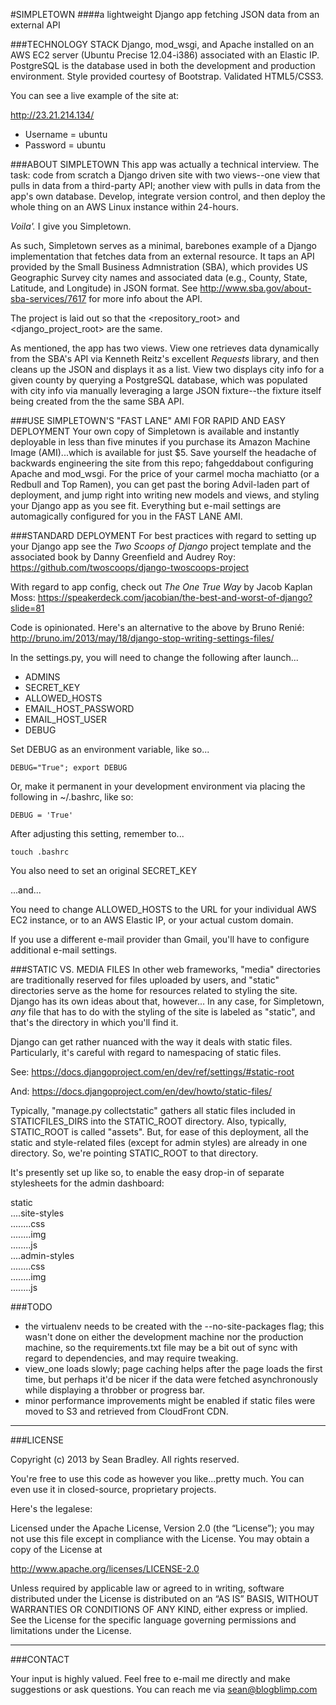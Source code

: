 #SIMPLETOWN
####a lightweight Django app fetching JSON data from an external API


###TECHNOLOGY STACK
Django, mod_wsgi, and Apache installed on an AWS EC2 server (Ubuntu Precise 12.04-i386) associated with an Elastic IP. PostgreSQL is the database used in both the development and production environment.  Style provided courtesy of Bootstrap.  Validated HTML5/CSS3.

You can see a live example of the site at:

<http://23.21.214.134/>

* Username = ubuntu
* Password = ubuntu


###ABOUT SIMPLETOWN
This app was actually a technical interview.  The task: code from scratch a Django driven site with two views--one view that pulls in data from  a third-party API; another view with pulls in data from the app's own database.  Develop, integrate version control, and then deploy the whole thing on an AWS Linux instance within 24-hours.

_Voila'._  I give you Simpletown.

As such, Simpletown serves as a minimal, barebones example of a Django implementation that fetches data from an external resource. It taps an API provided by the Small Business Admnistration (SBA), which provides US Geographic Survey city names and associated data (e.g., County, State, Latitude, and Longitude) in JSON format.  See <http://www.sba.gov/about-sba-services/7617> for more info about the API.

The project is laid out so that the <repository_root> and <django_project_root> are the same.

As mentioned, the app has two views.  View one retrieves data dynamically from the SBA's API via Kenneth Reitz's excellent _Requests_ library, and then cleans up the JSON and displays it as a list.  View two displays city info for a given county by querying a PostgreSQL database, which was populated with city info via manually leveraging a large JSON fixture--the fixture itself being created from the the same SBA API.


###USE SIMPLETOWN'S "FAST LANE" AMI FOR RAPID AND EASY DEPLOYMENT
Your own copy of Simpletown is available and instantly deployable in less than five minutes if you purchase its Amazon Machine Image (AMI)...which is available for just $5.  Save yourself the headache of backwards engineering the site from this repo; fahgeddabout configuring Apache and mod_wsgi. For the price of your carmel mocha machiatto (or a Redbull and Top Ramen), you can get past the boring Advil-laden part of deployment, and jump right into writing new models and views, and styling your Django app as you see fit. Everything but e-mail settings are automagically configured for you in the FAST LANE AMI.


###STANDARD DEPLOYMENT
For best practices with regard to setting up your Django app see the _Two Scoops of Django_ project template and the associated book by Danny Greenfield and Audrey Roy:
<https://github.com/twoscoops/django-twoscoops-project>

With regard to app config, check out _The One True Way_ by Jacob Kaplan Moss:
<https://speakerdeck.com/jacobian/the-best-and-worst-of-django?slide=81>

Code is opinionated.  Here's an alternative to the above by Bruno Renié:
<http://bruno.im/2013/may/18/django-stop-writing-settings-files/>

In the settings.py, you will need to change the following after launch...

* ADMINS
* SECRET_KEY
* ALLOWED_HOSTS
* EMAIL_HOST_PASSWORD
* EMAIL_HOST_USER
* DEBUG


Set DEBUG as an environment variable, like so...

    DEBUG="True"; export DEBUG

Or, make it permanent in your development environment via placing the
following in ~/.bashrc, like so:

    DEBUG = 'True'

After adjusting this setting, remember to...

    touch .bashrc

You also need to set an original SECRET_KEY

...and...

You need to change ALLOWED_HOSTS to the URL for your individual AWS EC2 instance, or to an AWS Elastic IP, or your actual custom domain.

If you use a different e-mail provider than Gmail, you'll have to configure additional e-mail settings.


###STATIC VS. MEDIA FILES
In other web frameworks,  "media" directories are traditionally reserved for files uploaded by users, and "static" directories serve as the home for resources related to styling the site. Django has its own ideas about that, however... In any case, for Simpletown, _any_ file that has to do with the styling of the site is labeled as "static", and that's the directory in which you'll find it.

Django can get rather nuanced with the way it deals with static files.  Particularly, it's careful with regard to namespacing of static files.

See: <https://docs.djangoproject.com/en/dev/ref/settings/#static-root>

And: <https://docs.djangoproject.com/en/dev/howto/static-files/>

Typically, "manage.py collectstatic" gathers all static files included in STATICFILES_DIRS into the STATIC_ROOT directory.  Also, typically, STATIC_ROOT is called "assets".  But, for ease of this deployment, all
the static and style-related files (except for admin styles) are already in one directory. So, we're pointing STATIC_ROOT to that directory.

It's presently set up like so, to enable the easy drop-in of separate stylesheets for the admin dashboard:

static<br />
....site-styles<br />
........css<br />
........img<br />
........js<br />
....admin-styles<br />
........css<br />
........img<br />
........js<br />


###TODO
* the virtualenv needs to be created with the --no-site-packages flag; this wasn't done on either the development machine nor the production machine, so the requirements.txt file may be a bit out of sync with regard to dependencies, and may require tweaking.
* view_one loads slowly; page caching helps after the page loads the first time, but perhaps it'd be nicer if the data were fetched asynchronously while displaying a throbber or progress bar.
* minor performance improvements might be enabled if static files were moved to S3 and retrieved from CloudFront CDN.


------------------------------------------------------------------------

###LICENSE

Copyright (c) 2013 by Sean Bradley.  All rights reserved.

You're free to use this code as however you like...pretty much.  You can even use it in closed-source, proprietary projects.

Here's the legalese:

Licensed under the Apache License, Version 2.0 (the “License”); you may not use this file except in compliance with the License. You may obtain a copy of the License at

<http://www.apache.org/licenses/LICENSE-2.0>

Unless required by applicable law or agreed to in writing, software distributed under the License is distributed on an “AS IS” BASIS, WITHOUT WARRANTIES OR CONDITIONS OF ANY KIND, either express or implied. See the License for the specific language governing permissions and limitations under the License.


------------------------------------------------------------------------

###CONTACT

Your input is highly valued. Feel free to e-mail me directly and make suggestions or ask questions.  You can reach me via sean@blogblimp.com